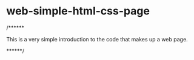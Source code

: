 # web-simple-html-css-page


/******

This is a very simple introduction to the code that makes up a web page.


******/